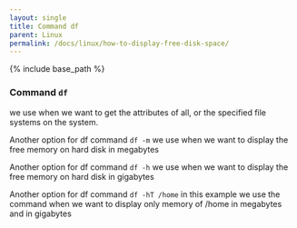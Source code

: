 ```yaml
---
layout: single
title: Command df
parent: Linux
permalink: /docs/linux/how-to-display-free-disk-space/
---
```

{% include base_path %}

### Command ```df```

we use when we want to get the attributes of all, or the specified file systems on the system.

Another option for df command ```df -m```
we use when we want to display the free memory on hard disk in megabytes

Another option for df command ```df -h```
we use when we want to display the free memory on hard disk in gigabytes

Another option for df command ```df -hT /home```
in this example we use the command when we want to display only memory of /home in megabytes and in gigabytes
